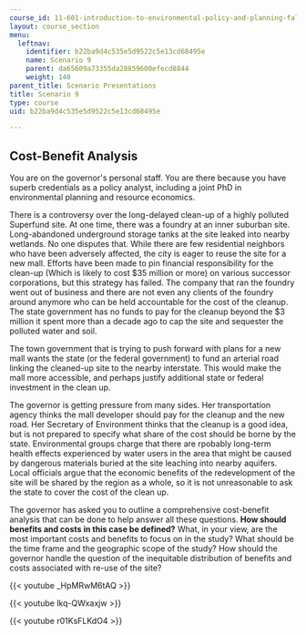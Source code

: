 ```yaml
---
course_id: 11-601-introduction-to-environmental-policy-and-planning-fall-2016
layout: course_section
menu:
  leftnav:
    identifier: b22ba9d4c535e5d9522c5e13cd68495e
    name: Scenario 9
    parent: da65609a73355da28859600efecd8844
    weight: 140
parent_title: Scenario Presentations
title: Scenario 9
type: course
uid: b22ba9d4c535e5d9522c5e13cd68495e

---
```


Cost-Benefit Analysis
---------------------

You are on the governor's personal staff. You are there because you have superb credentials as a policy analyst, including a joint PhD in environmental planning and resource economics.

There is a controversy over the long-delayed clean-up of a highly polluted Superfund site. At one time, there was a foundry at an inner suburban site. Long-abandoned underground storage tanks at the site leaked into nearby wetlands. No one disputes that. While there are few residential neighbors who have been adversely affected, the city is eager to reuse the site for a new mall. Efforts have been made to pin financial responsibility for the clean-up (Which is likely to cost $35 million or more) on various successor corporations, but this strategy has failed. The company that ran the foundry went out of business and there are not even any clients of the foundry around anymore who can be held accountable for the cost of the cleanup. The state government has no funds to pay for the cleanup beyond the $3 million it spent more than a decade ago to cap the site and sequester the polluted water and soil.

The town government that is trying to push forward with plans for a new mall wants the state (or the federal government) to fund an arterial road linking the cleaned-up site to the nearby interstate. This would make the mall more accessible, and perhaps justify additional state or federal investment in the clean up.

The governor is getting pressure from many sides. Her transportation agency thinks the mall developer should pay for the cleanup and the new road. Her Secretary of Environment thinks that the cleanup is a good idea, but is not prepared to specify what share of the cost should be borne by the state. Environmental groups charge that there are rpobably long-term health effects experienced by water users in the area that might be caused by dangerous materials buried at the site leaching into nearby aquifers. Local officials argue that the economic benefits of the redevelopment of the site will be shared by the region as a whole, so it is not unreasonable to ask the state to cover the cost of the clean up.

The governor has asked you to outline a comprehensive cost-benefit analysis that can be done to help answer all these questions. **How should benefits and costs in this case be defined?** What, in your view, are the most important costs and benefits to focus on in the study? What should be the time frame and the geographic scope of the study? How should the governor handle the question of the inequitable distribution of benefits and costs associated with re-use of the site?

{{< youtube _HpMRwM6tAQ >}}

{{< youtube lkq-QWxaxjw >}}

{{< youtube r01KsFLKdO4 >}}